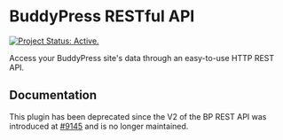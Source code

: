 # BuddyPress RESTful API

[![Project Status: Active.](https://www.repostatus.org/badges/latest/inactive.svg)](https://www.repostatus.org/#inactive)

Access your BuddyPress site's data through an easy-to-use HTTP REST API.

## Documentation

This plugin has been deprecated since the V2 of the BP REST API was introduced
at [#9145](https://buddypress.trac.wordpress.org/ticket/9145) and is no longer maintained.
